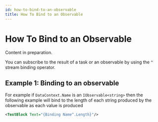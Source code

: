 ```yaml
---
id: how-to-bind-to-an-observable
title: How To Bind to an Observable
---
```



# How To Bind to an Observable

Content in preparation.

You can subscribe to the result of a task or an observable by using the `^` stream binding operator.

## Example 1: Binding to an observable

For example if `DataContext.Name` is an `IObservable<string>` then the following example will bind to the length of each string produced by the observable as each value is produced

```xml
<TextBlock Text="{Binding Name^.Length}"/>
```
